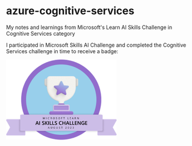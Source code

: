 # azure-cognitive-services
My notes and learnings from Microsoft's Learn AI Skills Challenge in Cognitive Services category

I participated in Microsoft Skills AI Challenge and completed the Cognitive Services challenge in time to receive a badge: 

<img src="images/badge.png" alt="badge" width="300" height="auto">
